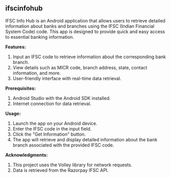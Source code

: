 ## ifscinfohub
IFSC Info Hub is an Android application that allows users to retrieve detailed information about banks and branches using the IFSC (Indian Financial System Code) code. This app is designed to provide quick and easy access to essential banking information.

**Features:**
  1. Input an IFSC code to retrieve information about the corresponding bank branch.
  2. View details such as MICR code, branch address, state, contact information, and more.
  3. User-friendly interface with real-time data retrieval.

**Prerequisites:**
  1. Android Studio with the Android SDK installed.
  2. Internet connection for data retrieval.

**Usage:**
  1. Launch the app on your Android device.
  2. Enter the IFSC code in the input field.
  3. Click the "Get Information" button.
  4. The app will retrieve and display detailed information about the bank branch associated with the provided IFSC code.

**Acknowledgments:**
  1. This project uses the Volley library for network requests.
  2. Data is retrieved from the Razorpay IFSC API.
